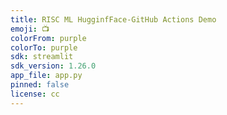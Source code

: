 ```yaml
---
title: RISC ML HugginfFace-GitHub Actions Demo
emoji: 📺
colorFrom: purple
colorTo: purple
sdk: streamlit
sdk_version: 1.26.0
app_file: app.py
pinned: false
license: cc
---
```

